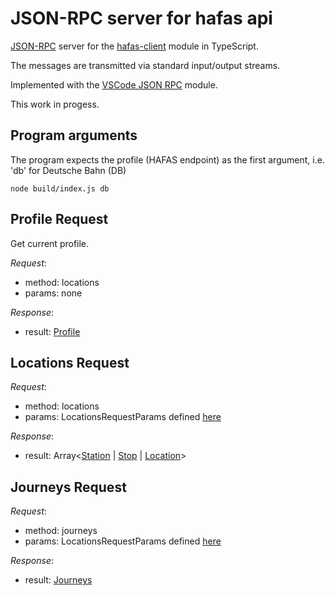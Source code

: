 # JSON-RPC server for hafas api

[JSON-RPC](https://www.jsonrpc.org/) server for the [hafas-client](https://www.npmjs.com/package/hafas-client) module in TypeScript.

The messages are transmitted via standard input/output streams.

Implemented with the [VSCode JSON RPC](https://www.npmjs.com/package/vscode-jsonrpc) module.

This work in progess.

## Program arguments

The program expects the profile (HAFAS endpoint) as the first argument, i.e. 'db' for Deutsche Bahn (DB)

```
node build/index.js db
```

## Profile Request

Get current profile.

*Request*:

* method: locations
* params: none

*Response*:

* result: [Profile](https://github.com/DefinitelyTyped/DefinitelyTyped/blob/a974df8111417398c9ae11b32e9a06a79da78197/types/hafas-client/index.d.ts#L23)

## Locations Request

*Request*:

* method: locations
* params: LocationsRequestParams defined [here](./src/types.ts)

*Response*:

* result: Array<[Station](https://github.com/DefinitelyTyped/DefinitelyTyped/blob/a974df8111417398c9ae11b32e9a06a79da78197/types/hafas-client/index.d.ts#L71) | [Stop](https://github.com/DefinitelyTyped/DefinitelyTyped/blob/a974df8111417398c9ae11b32e9a06a79da78197/types/hafas-client/index.d.ts#L96) | [Location](https://github.com/DefinitelyTyped/DefinitelyTyped/blob/a974df8111417398c9ae11b32e9a06a79da78197/types/hafas-client/index.d.ts#L38)>

## Journeys Request

*Request*:

* method: journeys
* params: LocationsRequestParams defined [here](./src/types.ts)

*Response*:

* result: [Journeys](https://github.com/DefinitelyTyped/DefinitelyTyped/blob/a974df8111417398c9ae11b32e9a06a79da78197/types/hafas-client/index.d.ts#L330)